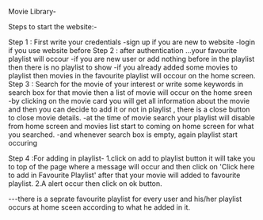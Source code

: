 Movie Library-


Steps to start the website:-

Step 1 : First write your credentials 
        -sign up if you are new to website
        -login if you use website before
Step 2 : after authentication ...your favourite playlist will occour 
        -if you are new user or add nothing before in the playlist then there is no playlist to show
        -if you already added some movies to playlist  then movies in the favourite playlist will occour on the home screen.
Step 3 : Search for the movie of your interest or write some keywords in search box  for that movie then a
         list of movie will occur on the home sreen  
        -by clicking on the movie card you will get all information about the movie and then you can decide to add it or not in playlist , there is a close button to close movie details.
        -at the time of movie search your playlist will disable from home screen and movies list start to coming on home screen for what you searched.
        -and whenever search box is empty, again playlist start occuring

Step 4 :For adding in playlist-
       1.click on add to playlist button it will take you to top of the page where a message will occur and then click  on 'Click here to add in Favourite Playlist' after that your movie will  added to favourite playlist.
       2.A alert occur then click on ok button.


 ---there is a seprate favourite playlist for every user and his/her playlist occurs at home sceen according to what he added in it.      




